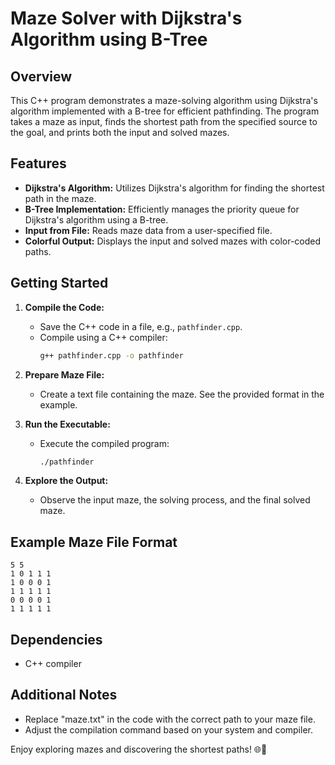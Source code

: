# Maze Solver with Dijkstra's Algorithm using B-Tree

## Overview

This C++ program demonstrates a maze-solving algorithm using Dijkstra's algorithm implemented with a B-tree for efficient pathfinding. The program takes a maze as input, finds the shortest path from the specified source to the goal, and prints both the input and solved mazes.

## Features

- **Dijkstra's Algorithm:** Utilizes Dijkstra's algorithm for finding the shortest path in the maze.
- **B-Tree Implementation:** Efficiently manages the priority queue for Dijkstra's algorithm using a B-tree.
- **Input from File:** Reads maze data from a user-specified file.
- **Colorful Output:** Displays the input and solved mazes with color-coded paths.

## Getting Started

1. **Compile the Code:**
   - Save the C++ code in a file, e.g., `pathfinder.cpp`.
   - Compile using a C++ compiler:
     ```bash
     g++ pathfinder.cpp -o pathfinder
     ```

2. **Prepare Maze File:**
   - Create a text file containing the maze. See the provided format in the example.

3. **Run the Executable:**
   - Execute the compiled program:
     ```bash
     ./pathfinder
     ```

4. **Explore the Output:**
   - Observe the input maze, the solving process, and the final solved maze.

## Example Maze File Format

```plaintext
5 5
1 0 1 1 1
1 0 0 0 1
1 1 1 1 1
0 0 0 0 1
1 1 1 1 1
```

## Dependencies

- C++ compiler

## Additional Notes

- Replace "maze.txt" in the code with the correct path to your maze file.
- Adjust the compilation command based on your system and compiler.

Enjoy exploring mazes and discovering the shortest paths! 🌐🚀